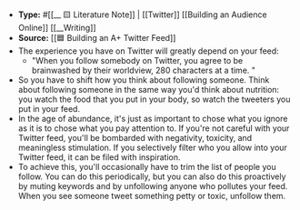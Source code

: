 - **Type:** #[[__ 🟨 Literature Note]] | [[Twitter]] [[Building an Audience Online]] [[__Writing]]
- **Source:** [[🟦 Building an A+ Twitter Feed]]
- The experience you have on Twitter will greatly depend on your feed:
    - "When you follow somebody on Twitter, you agree to be brainwashed by their worldview, 280 characters at a time. "
- So you have to shift how you think about following someone. Think about following someone in the same way you'd think about nutrition: you watch the food that you put in your body, so watch the tweeters you put in your feed.
- In the age of abundance, it's just as important to chose what you ignore as it is to chose what you pay attention to. If you're not careful with your Twitter feed, you'll be bombarded with negativity, toxicity, and meaningless stimulation. If you selectively filter who you allow into your Twitter feed, it can be filed with inspiration.
- To achieve this, you'll occasionally have to trim the list of people you follow. You can do this periodically, but you can also do this proactively by muting keywords and by unfollowing anyone who pollutes your feed. When you see someone tweet something petty or toxic, unfollow them. 
